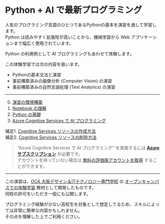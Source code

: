# Python + AI で最新プログラミング

人気のプログラミング言語のひとつであるPythonの基本を演習を通して学習します。  
Python は読みやすく拡張性が高いことから、機械学習から Web アプリケーションまで幅広く使用されています。

Python の利用例として AI プログラミングもあわせて体験します。 

この体験学習では次の内容を扱います。

- Pythonの基本文法と演習
- 事前構築済みの画像分析 (Computer Vision) の演習
- 事前構築済みの自然言語処理 (Text Analytics) の演習

---

0. [演習の環境構築](0_Setup.ipynb)
1. [Notebook の理解](1_AboutNotebook.ipynb)
2. [Python の基礎](2_PythonBasic.ipynb)
3. [Azure Cognitive Services で AI プログラミング](3_AIBasic.ipynb)

補足1. [Cognitive Services リソースの作成方法](a01_createcog.ipynb)  
補足2. [Cognitive Services リソースの削除方法](a02_deletecog.ipynb)

> "Azure Cognitive Services で AI プログラミング" を実施するには [**Azure サブスクリプション**](https://azure.microsoft.com/ja-jp/) が必要です。  
> アカウントを持っていない場合は [無料の評価版アカウントを取得](https://azure.microsoft.com/ja-jp/free/) することができます。

---

この演習は、[OCA 大阪デザイン＆ITテクノロジー専門学校](https://www.oca.ac.jp/) の [オープンキャンパスでの体験学習](https://www.oca.ac.jp/opencampus/24265/) 教材として開発したものです。  
同校の許可をいただき一般にも公開します。

プログラミング経験が少ない高校生を対象として想定してるため、スキルによっては非常に簡単な内容かもしれません。  
その点を理解した上でご利用ください。